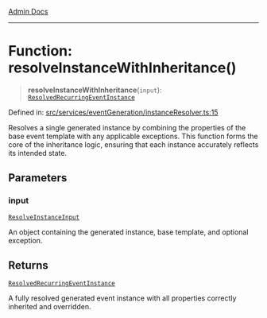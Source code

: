 [Admin Docs](/)

***

# Function: resolveInstanceWithInheritance()

> **resolveInstanceWithInheritance**(`input`): [`ResolvedRecurringEventInstance`](../../../../drizzle/tables/recurringEventInstances/type-aliases/ResolvedRecurringEventInstance.md)

Defined in: [src/services/eventGeneration/instanceResolver.ts:15](https://github.com/Sourya07/talawa-api/blob/aac5f782223414da32542752c1be099f0b872196/src/services/eventGeneration/instanceResolver.ts#L15)

Resolves a single generated instance by combining the properties of the base event template
with any applicable exceptions. This function forms the core of the inheritance logic,
ensuring that each instance accurately reflects its intended state.

## Parameters

### input

[`ResolveInstanceInput`](../../types/interfaces/ResolveInstanceInput.md)

An object containing the generated instance, base template, and optional exception.

## Returns

[`ResolvedRecurringEventInstance`](../../../../drizzle/tables/recurringEventInstances/type-aliases/ResolvedRecurringEventInstance.md)

A fully resolved generated event instance with all properties correctly inherited and overridden.
